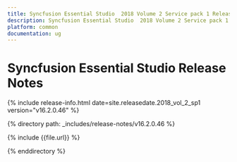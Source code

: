 ```yaml
---
title: Syncfusion Essential Studio  2018 Volume 2 Service pack 1 Release Notes
description: Syncfusion Essential Studio  2018 Volume 2 Service pack 1 Release Notes
platform: common
documentation: ug
---
```


# Syncfusion Essential Studio Release Notes

{% include release-info.html date=site.releasedate.2018_vol_2_sp1  version="v16.2.0.46" %} 

{% directory path: _includes/release-notes/v16.2.0.46 %}

{% include {{file.url}} %}

{% enddirectory %}
